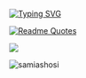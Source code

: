 [![Typing SVG](https://readme-typing-svg.demolab.com?font=Comfortaa&size=26&pause=1000&width=435&lines=Samia+Shosi++.+.+.+)](https://git.io/typing-svg)




  [![Readme Quotes](https://quotes-github-readme.vercel.app/api?type=horizontal&theme=algolia)](https://github.com/piyushsuthar/github-readme-quotes)
<!--<p><img align="left" src="https://github-readme-stats.vercel.app/api/top-langs?username=samiashosi&show_icons=true&locale=en&layout=compact" alt="samiashosi" /></p>---> 
![](https://raw.githubusercontent.com/samiashosi/cf-stats/main/output/light_card.svg#gh-dark-mode-only)


<p>&nbsp;<img align="left" src="https://github-readme-stats.vercel.app/api?username=samiashosi&show_icons=true&locale=en" alt="samiashosi" /></p>
<!---
